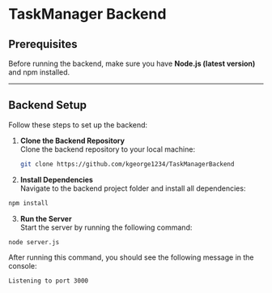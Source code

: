 # TaskManager Backend

## Prerequisites

Before running the backend, make sure you have **Node.js (latest version)** and npm installed.

---

## Backend Setup

Follow these steps to set up the backend:

1. **Clone the Backend Repository**  
   Clone the backend repository to your local machine:
   ```bash
   git clone https://github.com/kgeorge1234/TaskManagerBackend
   ```

2.  **Install Dependencies**  
   Navigate to the backend project folder and install all dependencies:
   ```bash
   npm install
   ```

3.  **Run the Server**  
   Start the server by running the following command:
   ```bash
   node server.js
   ```
   After running this command, you should see the following message in the console:
   ```bash
   Listening to port 3000
   ```

